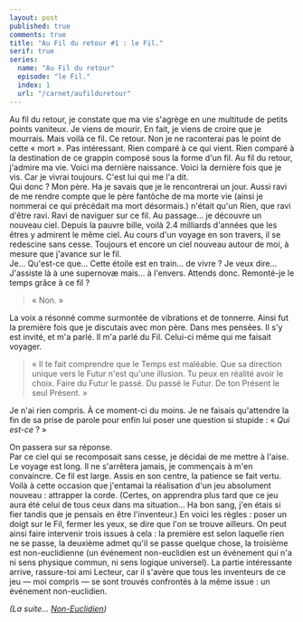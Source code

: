 ```yaml
---
layout: post
published: true
comments: true
title: "Au Fil du retour #1 : le Fil."
serif: true
series:
  name: "Au Fil du retour"
  episode: "le Fil."
  index: 1
  url: "/carnet/aufilduretour"
---
```

Au fil du retour, je constate que ma vie s'agrège en une multitude de petits points vaniteux. Je viens de mourir. En fait, je viens de croire que je mourrais. Mais voilà ce fil. Ce retour. Non je ne raconterai pas le point de cette « mort ». Pas intéressant. Rien comparé à ce qui vient. Rien comparé à la destination de ce grappin composé sous la forme d'un fil. Au fil du retour, j'admire ma vie. Voici ma dernière naissance. Voici la dernière fois que je vis. Car je vivrai toujours. C'est lui qui me l'a dit.  
Qui donc ? Mon père. Ha je savais que je le rencontrerai un jour. Aussi ravi de me rendre compte que le père fantôche de ma morte vie (ainsi je nommerai ce qui précédait ma mort désormais.) n'était qu'un Rien, que ravi d'être ravi. Ravi de naviguer sur ce fil. Au passage… je découvre un nouveau ciel. Depuis la pauvre bille, voilà 2.4 milliards d'années que les êtres y admirent le même ciel. Au cours d'un voyage en son travers, il se redescine sans cesse. Toujours et encore un ciel nouveau autour de moi, à mesure que j'avance sur le fil.  
Je… Qu'est-ce que… Cette étoile est en train… de vivre ? Je veux dire… J'assiste là à une supernovæ mais… à l'envers. Attends donc. Remonté-je le temps grâce à ce fil ?

> « Non. »

La voix a résonné comme surmontée de vibrations et de tonnerre. Ainsi fut la première fois que je discutais avec mon père. Dans mes pensées. Il s'y est invité, et m'a parlé. Il m'a parlé du Fil. Celui-ci même qui me faisait voyager.  

>« Il te fait comprendre que le Temps est maléable. Que sa direction unique vers le Futur n'est qu'une illusion. Tu peux en réalité avoir le choix. Faire du Futur le passé. Du passé le Futur. De ton Présent le seul Présent. »

Je n'ai rien compris. À ce moment-ci du moins. Je ne faisais qu'attendre la fin de sa prise de parole pour enfin lui poser une question si stupide : « *Qui est-ce* ? »

On passera sur sa réponse.  
Par ce ciel qui se recomposait sans cesse, je décidai de me mettre à l'aise. Le voyage est long. Il ne s'arrêtera jamais, je commençais à m'en convaincre. Ce fil est large. Assis en son centre, la patience se fait vertu. Voilà à cette occasion que j'entamai la réalisation d'un jeu absolument nouveau : attrapper la corde. (Certes, on apprendra plus tard que ce jeu aura été celui de tous ceux dans ma situation… Ha bon sang, j'en étais si fier tandis que je pensais en être l'inventeur.) En voici les règles : poser un doigt sur le Fil, fermer les yeux, se dire que l'on se trouve ailleurs. On peut ainsi faire intervenir trois issues à cela : la première est selon laquelle rien ne se passe, la deuxième admet qu'il se passe quelque chose, la troisième est non-euclidienne (un événement non-euclidien est un événement qui n'a ni sens physique commun, ni sens logique universel). La partie intéressante arrive, rassure-toi ami Lecteur, car il s'avère que tous les inventeurs de ce jeu — moi compris — se sont trouvés confrontés à la même issue : un événement non-euclidien.

*(La suite… [Non-Euclidien](/2013/09/21/au-fil-du-retour-2.html))*

